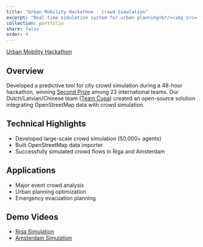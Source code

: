 ```yaml
---
title: "Urban Mobility Hackathon - Crowd Simulation"
excerpt: "Real-time simulation system for urban planning<br/><img src='/images/hackathon-banner.png'>"
collection: portfolio
share: false
order: 4
---
```


[Urban Mobility Hackathon](https://eventornado.com/event/urbanmobilityhackathon?s=1#home)

## Overview
Developed a predictive tool for city crowd simulation during a 48-hour hackathon, winning [Second Prize](https://www.linkedin.com/feed/update/urn:li:activity:6789168056292646912/) among 23 international teams. Our Dutch/Latvian/Chinese team ([Team Čupa](https://eventornado.com/submission/pulasim?s=1#ideas )) created an open-source solution integrating OpenStreetMap data with crowd simulation.


## Technical Highlights
- Developed large-scale crowd simulation (50,000+ agents)
- Built OpenStreetMap data importer
- Successfully simulated crowd flows in Riga and Amsterdam

## Applications
- Major event crowd analysis
- Urban planning optimization
- Emergency evacuation planning

## Demo Videos
- [Riga Simulation](https://lnkd.in/dmNHXiZ)
- [Amsterdam Simulation](https://lnkd.in/dmmaHUe)